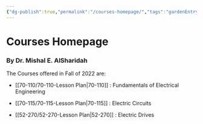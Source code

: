 ```yaml
---
{"dg-publish":true,"permalink":"/courses-homepage/","tags":"gardenEntry","dgHomeLink":true,"dgPassFrontmatter":false,"dgShowBacklinks":true,"dgShowLocalGraph":false,"dgShowInlineTitle":false}
---
```



# Courses Homepage
### By Dr. Mishal E. AlSharidah


The Courses offered in Fall of 2022 are:

 * [[70-110/70-110-Lesson Plan|70-110]] : Fundamentals of Electrical Engineering
  
 * [[70-115/70-115-Lesson Plan|70-115]] : Electric Circuits
 
 * [[52-270/52-270-Lesson Plan|52-270]] : Electric Drives


